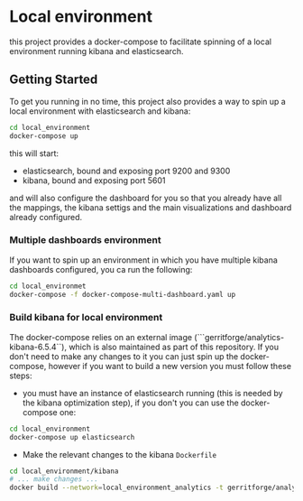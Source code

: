 # Local environment

this project provides a docker-compose to facilitate spinning of a local environment running kibana and elasticsearch.

## Getting Started

To get you running in no time, this project also provides a way to spin up a local environment with elasticsearch and kibana:

```bash
cd local_environment
docker-compose up
```

this will start:
* elasticsearch, bound and exposing port 9200 and 9300
* kibana, bound and exposing port 5601

and will also configure the dashboard for you so that you already have all the mappings, the kibana settigs and the main
visualizations and dashboard already configured.

### Multiple dashboards environment

If you want to spin up an environment in which you have multiple kibana dashboards configured,
you ca run the following:

```bash
cd local_environmet
docker-compose -f docker-compose-multi-dashboard.yaml up
```

### Build kibana for local environment

The docker-compose relies on an external image (```gerritforge/analytics-kibana-6.5.4``), which is also maintained
as part of this repository.
If you don't need to make any changes to it you can just spin up the docker-compose, however if you want to build a
new version you must follow these steps:

* you must have an instance of elasticsearch running (this is needed by the kibana optimization step),
if you don't you can use the docker-compose one:

```bash
cd local_environment
docker-compose up elasticsearch
```

* Make the relevant changes to the kibana `Dockerfile`

```bash
cd local_environment/kibana
# ... make changes ...
docker build --network=local_environment_analytics -t gerritforge/analytics-kibana-6.5.4 .
```